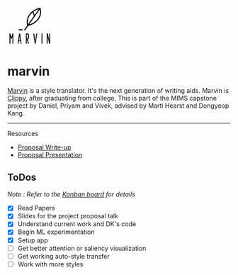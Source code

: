 <img src="./resources/marvin.jpg" width=100>

# marvin
[Marvin](https://en.wikipedia.org/wiki/Marvin_the_Paranoid_Android) is a style translator. It's the next generation of writing aids. Marvin is [Clippy](https://en.wikipedia.org/wiki/Office_Assistant), after graduating from college. This is part of the MIMS capstone project by Daniel, Priyam and Vivek, advised by Marti Hearst and Dongyeop Kang. 

---
Resources
- [Proposal Write-up](./resources/Capstone_Proposal.pdf)
- [Proposal Presentation](https://docs.google.com/presentation/d/1WDxKhQlrkEXCB8D0i7ft0GGVZ21YWNWPEra_PcqXI2o/edit?usp=sharing)

## ToDos
*Note : Refer to the [Kanban board](https://github.com/nuwandavek/marvin/projects/1) for details*
- [X] Read Papers
- [X] Slides for the project proposal talk
- [X] Understand current work and DK's code
- [X] Begin ML experimentation
- [X] Setup app
- [ ] Get better attention or saliency visualization
- [ ] Get working auto-style transfer
- [ ] Work with more styles
